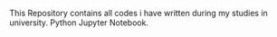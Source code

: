 This Repository contains all codes i have written during my studies in university.
Python Jupyter Notebook.
